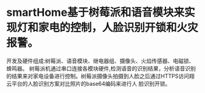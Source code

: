 # smartHome基于树莓派和语音模块来实现灯和家电的控制，人脸识别开锁和火灾报警。
开发及硬件组成:树莓派、语音模块、继电器组、摄像头、火焰传感器、电磁锁、蜂鸣器。
树莓派机通过串口连接各模块硬件,检测语音的识别结果，分析语音识别的结果来对家电设备进行控制。树莓派摄像头拍摄到人脸之后通过HTTPS访问翔云平台的人脸识别方案对比照片的base64编码来进行人 脸识别开锁。
